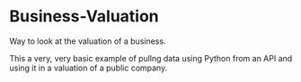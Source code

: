 # Business-Valuation
Way to look at the valuation of a business.

This a very, very basic example of pullng data using Python from an API and using it in a valuation of a public company.  
